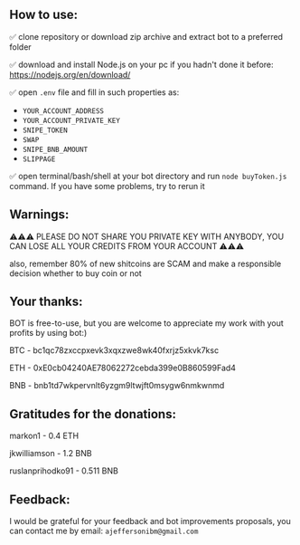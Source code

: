 ## How to use:

:white_check_mark: clone repository or download zip archive and extract bot to a preferred folder

:white_check_mark: download and install Node.js on your pc if you hadn't done it before: https://nodejs.org/en/download/

:white_check_mark: open `.env` file and fill in such properties as:

* `YOUR_ACCOUNT_ADDRESS`
* `YOUR_ACCOUNT_PRIVATE_KEY`
* `SNIPE_TOKEN`
* `SWAP`
* `SNIPE_BNB_AMOUNT`
* `SLIPPAGE`

:white_check_mark: open terminal/bash/shell at your bot directory and run `node buyToken.js` command.
If you have some problems, try to rerun it


## Warnings:

:warning::warning::warning:
PLEASE DO NOT SHARE YOU PRIVATE KEY WITH ANYBODY, YOU CAN LOSE ALL YOUR CREDITS FROM YOUR ACCOUNT
:warning::warning::warning:

also, remember 80% of new shitcoins are SCAM and make a responsible decision whether to buy coin or not


## Your thanks:
BOT is free-to-use, but you are welcome to appreciate my work with yout profits by using bot:)

BTC - bc1qc78zxccpxevk3xqxzwe8wk40fxrjz5xkvk7ksc

ETH - 0xE0cb04240AE78062272cebda399e0B860599Fad4

BNB - bnb1td7wkpervnlt6yzgm9ltwjft0msygw6nmkwnmd



## Gratitudes for the donations:
markon1 - 0.4 ETH

jkwilliamson - 1.2 BNB

ruslanprihodko91 - 0.511 BNB

## Feedback:
I would be grateful for your feedback and bot improvements proposals, you can contact me by email:
`ajeffersonibm@gmail.com`
